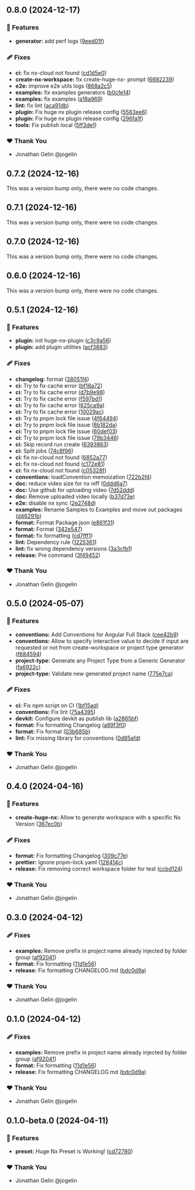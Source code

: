 ## 0.8.0 (2024-12-17)

### 🚀 Features

- **generator:** add perf logs ([9eed01f](https://github.com/jogelin/huge-nx/commit/9eed01f))

### 🩹 Fixes

- **ci:** fix nx-cloud not found ([cd1d5e0](https://github.com/jogelin/huge-nx/commit/cd1d5e0))
- **create-nx-workspace:** fix create-huge-nx- prompt ([6692239](https://github.com/jogelin/huge-nx/commit/6692239))
- **e2e:** improve e2e utils logs ([868a2c5](https://github.com/jogelin/huge-nx/commit/868a2c5))
- **examples:** fix examples generators ([b0cfe14](https://github.com/jogelin/huge-nx/commit/b0cfe14))
- **examples:** fix examples ([a18a969](https://github.com/jogelin/huge-nx/commit/a18a969))
- **lint:** fix lint ([aca91db](https://github.com/jogelin/huge-nx/commit/aca91db))
- **plugin:** Fix huge nx plugin release config ([5583ee6](https://github.com/jogelin/huge-nx/commit/5583ee6))
- **plugin:** Fix huge nx plugin release config ([296fa1f](https://github.com/jogelin/huge-nx/commit/296fa1f))
- **tools:** Fix publish local ([5ff3de1](https://github.com/jogelin/huge-nx/commit/5ff3de1))

### ❤️ Thank You

- Jonathan Gelin @jogelin

## 0.7.2 (2024-12-16)

This was a version bump only, there were no code changes.

## 0.7.1 (2024-12-16)

This was a version bump only, there were no code changes.

## 0.7.0 (2024-12-16)

This was a version bump only, there were no code changes.

## 0.6.0 (2024-12-16)

This was a version bump only, there were no code changes.

## 0.5.1 (2024-12-16)

### 🚀 Features

- **plugin:** init huge-nx-plugin ([c3c9a56](https://github.com/jogelin/huge-nx/commit/c3c9a56))
- **plugin:** add plugin utilities ([acf3883](https://github.com/jogelin/huge-nx/commit/acf3883))

### 🩹 Fixes

- **changelog:** format ([38051f4](https://github.com/jogelin/huge-nx/commit/38051f4))
- **ci:** Try to fix  cache error ([bf18a72](https://github.com/jogelin/huge-nx/commit/bf18a72))
- **ci:** Try to fix  cache error ([d7b9e98](https://github.com/jogelin/huge-nx/commit/d7b9e98))
- **ci:** Try to fix  cache error ([f597bd1](https://github.com/jogelin/huge-nx/commit/f597bd1))
- **ci:** Try to fix  cache error ([625ca9a](https://github.com/jogelin/huge-nx/commit/625ca9a))
- **ci:** Try to fix  cache error ([10029ac](https://github.com/jogelin/huge-nx/commit/10029ac))
- **ci:** Try to pnpm lock file issue ([4f64494](https://github.com/jogelin/huge-nx/commit/4f64494))
- **ci:** Try to pnpm lock file issue ([8b182da](https://github.com/jogelin/huge-nx/commit/8b182da))
- **ci:** Try to pnpm lock file issue ([60def03](https://github.com/jogelin/huge-nx/commit/60def03))
- **ci:** Try to pnpm lock file issue ([79b3446](https://github.com/jogelin/huge-nx/commit/79b3446))
- **ci:** Skip record run create ([6393863](https://github.com/jogelin/huge-nx/commit/6393863))
- **ci:** Split jobs ([74c8f96](https://github.com/jogelin/huge-nx/commit/74c8f96))
- **ci:** fix nx-cloud not found ([6852a77](https://github.com/jogelin/huge-nx/commit/6852a77))
- **ci:** fix nx-cloud not found ([c172e81](https://github.com/jogelin/huge-nx/commit/c172e81))
- **ci:** fix nx-cloud not found ([c05328f](https://github.com/jogelin/huge-nx/commit/c05328f))
- **conventions:** loadConvention memoization ([722b2f4](https://github.com/jogelin/huge-nx/commit/722b2f4))
- **doc:** reduce video size for nx niff ([0ddd6a7](https://github.com/jogelin/huge-nx/commit/0ddd6a7))
- **doc:** Use github for uploading video ([7d52ddd](https://github.com/jogelin/huge-nx/commit/7d52ddd))
- **doc:** Remove uploaded video locally ([b37d73e](https://github.com/jogelin/huge-nx/commit/b37d73e))
- **e2e:** disable nx sync ([2e2748d](https://github.com/jogelin/huge-nx/commit/2e2748d))
- **examples:** Rename Samples to Examples and move out packages ([d46291b](https://github.com/jogelin/huge-nx/commit/d46291b))
- **format:** Format Package.json ([e861f31](https://github.com/jogelin/huge-nx/commit/e861f31))
- **format:** Format ([342e547](https://github.com/jogelin/huge-nx/commit/342e547))
- **format:** fix formatting ([cd7fff1](https://github.com/jogelin/huge-nx/commit/cd7fff1))
- **lint:** Dependency rule ([1225361](https://github.com/jogelin/huge-nx/commit/1225361))
- **lint:** fix wrong dependency versions ([3a3cfb1](https://github.com/jogelin/huge-nx/commit/3a3cfb1))
- **release:** Pre command ([3f49452](https://github.com/jogelin/huge-nx/commit/3f49452))

### ❤️ Thank You

- Jonathan Gelin @jogelin

## 0.5.0 (2024-05-07)

### 🚀 Features

- **conventions:** Add Conventions for Angular Full Stack ([cee42b9](https://github.com/jogelin/huge-nx/commit/cee42b9))
- **conventions:** Allow to specify interactive value to decide if input are requested or not from create-workspace or project type generator ([f684594](https://github.com/jogelin/huge-nx/commit/f684594))
- **project-type:** Generate any Project Type from a Generic Generator ([fa6922c](https://github.com/jogelin/huge-nx/commit/fa6922c))
- **project-type:** Validate new generated project name ([775e7ca](https://github.com/jogelin/huge-nx/commit/775e7ca))

### 🩹 Fixes

- **ci:** Fix npm script on CI ([1bf15ad](https://github.com/jogelin/huge-nx/commit/1bf15ad))
- **conventions:** Fix lint ([75a4395](https://github.com/jogelin/huge-nx/commit/75a4395))
- **devkit:** Configure devkit as publish lib ([a2865bf](https://github.com/jogelin/huge-nx/commit/a2865bf))
- **format:** Fix formatting Changelog ([a89f3f0](https://github.com/jogelin/huge-nx/commit/a89f3f0))
- **format:** Fix format ([03b685b](https://github.com/jogelin/huge-nx/commit/03b685b))
- **lint:** Fix missing library for conventions ([0d85afd](https://github.com/jogelin/huge-nx/commit/0d85afd))

### ❤️ Thank You

- Jonathan Gelin @jogelin

## 0.4.0 (2024-04-16)

### 🚀 Features

- **create-huge-nx:** Allow to generate workspace with a specific Nx Version ([367ec0b](https://github.com/jogelin/huge-nx/commit/367ec0b))

### 🩹 Fixes

- **format:** Fix formatting Changelog ([309c77e](https://github.com/jogelin/huge-nx/commit/309c77e))
- **prettier:** Ignore pnpm-lock.yaml ([128414c](https://github.com/jogelin/huge-nx/commit/128414c))
- **release:** Fix removing correct workspace folder for test ([ccbd124](https://github.com/jogelin/huge-nx/commit/ccbd124))

### ❤️ Thank You

- Jonathan Gelin @jogelin

## 0.3.0 (2024-04-12)

### 🩹 Fixes

- **examples:** Remove prefix in project name already injected by folder group ([af92041](https://github.com/jogelin/huge-nx/commit/af92041))
- **format:** Fix formatting ([11d1e56](https://github.com/jogelin/huge-nx/commit/11d1e56))
- **release:** Fix formatting CHANGELOG.md ([bdc0d9a](https://github.com/jogelin/huge-nx/commit/bdc0d9a))

### ❤️ Thank You

- Jonathan Gelin @jogelin

## 0.1.0 (2024-04-12)

### 🩹 Fixes

- **examples:** Remove prefix in project name already injected by folder group ([af92041](https://github.com/jogelin/huge-nx/commit/af92041))
- **format:** Fix formatting ([11d1e56](https://github.com/jogelin/huge-nx/commit/11d1e56))
- **release:** Fix formatting CHANGELOG.md ([bdc0d9a](https://github.com/jogelin/huge-nx/commit/bdc0d9a))

### ❤️ Thank You

- Jonathan Gelin @jogelin

## 0.1.0-beta.0 (2024-04-11)

### 🚀 Features

- **preset:** Huge Nx Preset is Working! ([cd72780](https://github.com/jogelin/huge-nx/commit/cd72780))

### ❤️ Thank You

- Jonathan Gelin @jogelin
